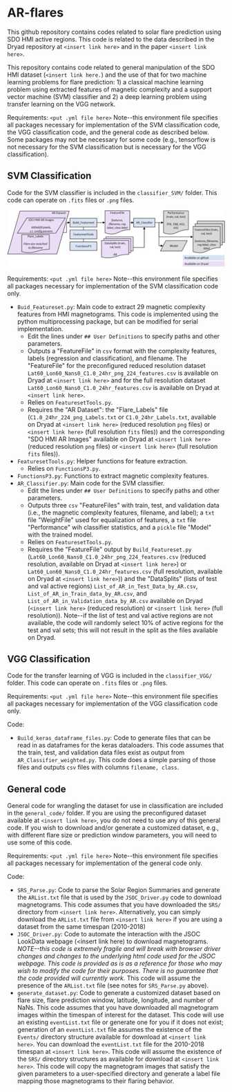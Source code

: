 # AR-flares
This github repository contains codes related to solar flare prediction using SDO HMI active regions.  This code is related to the data described in the Dryad repository at `<insert link here>` and in the paper `<insert link here>`.

This repository contains code related to general manipulation of the SDO HMI dataset (`<insert link here.`) and the use of that for two machine learning problems for flare prediction: 1) a classical machine learning problem using extracted features of magnetic complexity and a support vector machine (SVM) classifier and 2) a deep learning problem using transfer learning on the VGG network.

Requirements: `<put .yml file here>`  Note--this environment file specifies all packages necessary for implementation of the SVM classification code, the VGG classification code, and the general code as described below.  Some packages may not be necessary for some code (e.g., tensorflow is not necessary for the SVM classification but is necessary for the VGG classification).

## SVM Classification
Code for the SVM classifier is included in the `classifier_SVM/` folder.  This code can operate on `.fits` files or `.png` files. 

![SVM classifier flowchart](/images/SVM_classifier_flowchart.png?raw=true "SVM Classifier Flowchart")

Requirements: `<put .yml file here>`  Note--this environment file specifies all packages necessary for implementation of the SVM classification code only.

 - `Buid_Featureset.py`: Main code to extract 29 magnetic complexity features from HMI magnetograms.  This code is implemented using the python multiprocessing package, but can be modified for serial implementation.
   - Edit the lines under `## User Definitions` to specify paths and other parameters.  
   - Outputs a "FeatureFile" in `csv` format with the complexity features, labels (regression and classification), and filename.  The "FeatureFile" for the preconfigured reduced resolution dataset `Lat60_Lon60_Nans0_C1.0_24hr_png_224_features.csv` is available on Dryad at `<insert link here>` and for the full resolution dataset `Lat60_Lon60_Nans0_C1.0_24hr_features.csv` is available on Dryad at `<insert link here>`.
   - Relies on `FeaturesetTools.py`.  
   - Requires the "AR Dataset": the "Flare_Labels" file (`C1.0_24hr_224_png_Labels.txt` or `C1.0_24hr_Labels.txt`, available on Dryad at `<insert link here>` (reduced resolution `png` files) or `<insert link here>` (full resolution `fits` files)) and the corresponding "SDO HMI AR Images" available on Dryad at `<insert link here>` (reduced resolution `png` files) or `<insert link here>` (full resolution `fits` files)).  
 - `FeaturesetTools.py`: Helper functions for feature extraction.  
   - Relies on `FunctionsP3.py`.
 - `FunctionsP3.py`: Functions to extract magnetic complexity features.
 - `AR_Classifier.py`: Main code for the SVM classifier.  
   - Edit the lines under `## User Definitions` to specify paths and other parameters.  
   - Outputs three `csv` "FeatureFiles" with train, test, and validation data (i.e., the magnetic complexity features, filename, and label); a `txt` file "WeightFile" used for equalization of features, a `txt` file "Performance" wih classifier statistics, and a `pickle` file "Model" with the trained model. 
   - Relies on `FeaturesetTools.py`.  
   - Requires the "FeatureFile" output by `Build_Featureset.py` (`Lat60_Lon60_Nans0_C1.0_24hr_png_224_features.csv` (reduced resolution, available on Dryad at `<insert link here>`) or `Lat60_Lon60_Nans0_C1.0_24hr_features.csv` (full resolution, available on Dryad at `<insert link here>`)) and the "DataSplits" (lists of test and val active regions) `List_of_AR_in_Test_Data_by_AR.csv`, `List_of_AR_in_Train_data_by_AR.csv`, and `List_of_AR_in_Validation_data_by_AR.csv` available on Dryad (`<insert link here>` (reduced resolution) or `<insert link here>` (full resolution)).  Note--if the list of test and val active regions are not available, the code will randomly select 10% of active regions for the test and val sets; this will not result in the split as the files available on Dryad.
 
## VGG Classification
Code for the transfer learning of VGG is included in the `classifier_VGG/` folder.  This code can operate on `.fits` files or `.png` files.

Requirements: `<put .yml file here>`  Note--this environment file specifies all packages necessary for implementation of the VGG classification code only.
 
Code:
 - `Build_keras_dataframe_files.py`: Code to generate files that can be read in as dataframes for the keras dataloaders.  This code assumes that the train, test, and validation data files exist as output from `AR_Classifier_weighted.py`.  This code does a simple parsing of those files and outputs `csv` files with columns `filename, class`.  

## General code
General code for wrangling the dataset for use in classification are included in the `general_code/` folder.  If you are using the preconfigured dataset available at `<insert link here>`, you do not need to use any of this general code.  If you wish to download and/or generate a customized dataset, e.g., with different flare size or prediction window parameters, you will need to use some of this code.

Requirements: `<put .yml file here>`  Note--this environment file specifies all packages necessary for implementation of the general code only.
 
Code:
 - `SRS_Parse.py`: Code to parse the Solar Region Summaries and generate the `ARList.txt` file that is used by the `JSOC_Driver.py` code to download magnetograms.  This code assumes that you have downloaded the `SRS/` directory from `<insert link here>`.  Alternatively, you can simply download the `ARList.txt` file from `<insert link here>` if you are using a dataset from the same timespan (2010-2018)
 - `JSOC_Driver.py`: Code to automate the interaction with the JSOC LookData webpage (<insert link here) to download magnetograms.  *NOTE--this code is extremely fragile and will break with browser driver changes and changes to the underlying html code used for the JSOC webpage.  This code is provided as is as a reference for those who may wish to modify the code for their purposes.  There is no guarantee that the code provided will currently work.*  This code will assume the presence of the `ARList.txt` file (see notes for `SRS_Parse.py` above).
 - `generate_dataset.py`: Code to generate a customized dataset based on flare size, flare prediction window, latitude, longitude, and number of NaNs.  This code assumes that you have downloaded all magnetogram images within the timespan of interest for the dataset.  This code will use an existing `eventList.txt` file or generate one for you if it does not exist; generation of an `eventList.txt` file assumes the existence of the `Events/` directory structure available for download at `<insert link here>`. You can download the `eventList.txt` file for the 2010-2018 timespan at `<insert link here>`.  This code will assume the existence of the `SRS/` directory structures as available for download at `<insert link here>`.  This code will copy the magnetogram images that satisfy the given parameters to a user-specified directory and generate a label file mapping those magnetograms to their flaring behavior.  
